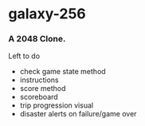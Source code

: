 # galaxy-256
### A 2048 Clone.

Left to do
- check game state method
- instructions
- score method
- scoreboard
- trip progression visual
- disaster alerts on failure/game over
